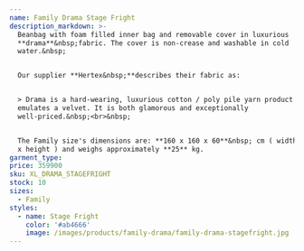 ```yaml
---
name: Family Drama Stage Fright
description_markdown: >-
  Beanbag with foam filled inner bag and removable cover in luxurious
  **drama**&nbsp;fabric. The cover is non-crease and washable in cold
  water.&nbsp;


  Our supplier **Hertex&nbsp;**describes their fabric as:


  > Drama is a hard-wearing, luxurious cotton / poly pile yarn product that
  emulates a velvet. It is both glamorous and exceptionally
  well-priced.&nbsp;<br>&nbsp;


  The Family size's dimensions are: **160 x 160 x 60**&nbsp; cm ( width x depth
  x height ) and weighs approximately **25** kg.
garment_type:
price: 359900
sku: XL_DRAMA_STAGEFRIGHT
stock: 10
sizes:
  - Family
styles:
  - name: Stage Fright
    color: '#ab4666'
    image: /images/products/family-drama/family-drama-stagefright.jpg
---
```

